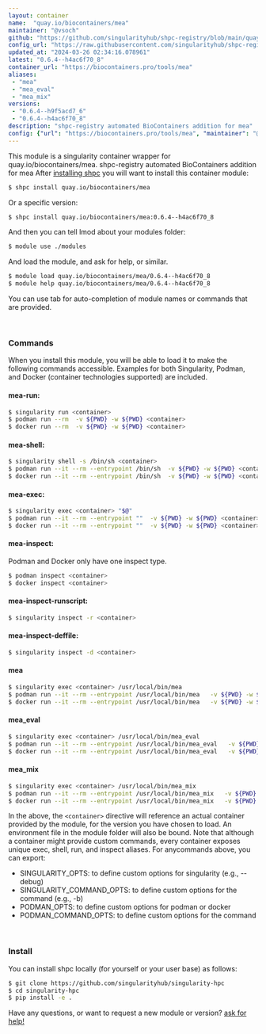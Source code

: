 ```yaml
---
layout: container
name:  "quay.io/biocontainers/mea"
maintainer: "@vsoch"
github: "https://github.com/singularityhub/shpc-registry/blob/main/quay.io/biocontainers/mea/container.yaml"
config_url: "https://raw.githubusercontent.com/singularityhub/shpc-registry/main/quay.io/biocontainers/mea/container.yaml"
updated_at: "2024-03-26 02:34:16.078961"
latest: "0.6.4--h4ac6f70_8"
container_url: "https://biocontainers.pro/tools/mea"
aliases:
 - "mea"
 - "mea_eval"
 - "mea_mix"
versions:
 - "0.6.4--h9f5acd7_6"
 - "0.6.4--h4ac6f70_8"
description: "shpc-registry automated BioContainers addition for mea"
config: {"url": "https://biocontainers.pro/tools/mea", "maintainer": "@vsoch", "description": "shpc-registry automated BioContainers addition for mea", "latest": {"0.6.4--h4ac6f70_8": "sha256:026a87d4811d2db3988742e367aabdfc15b56ece49d9ac4d6ad9f1db0b935508"}, "tags": {"0.6.4--h9f5acd7_6": "sha256:4ec460373e84be86764ff4a66b90fcaada455f94e2ca1f803cb20c47fa5396d1", "0.6.4--h4ac6f70_8": "sha256:026a87d4811d2db3988742e367aabdfc15b56ece49d9ac4d6ad9f1db0b935508"}, "docker": "quay.io/biocontainers/mea", "aliases": {"mea": "/usr/local/bin/mea", "mea_eval": "/usr/local/bin/mea_eval", "mea_mix": "/usr/local/bin/mea_mix"}}
---
```


This module is a singularity container wrapper for quay.io/biocontainers/mea.
shpc-registry automated BioContainers addition for mea
After [installing shpc](#install) you will want to install this container module:


```bash
$ shpc install quay.io/biocontainers/mea
```

Or a specific version:

```bash
$ shpc install quay.io/biocontainers/mea:0.6.4--h4ac6f70_8
```

And then you can tell lmod about your modules folder:

```bash
$ module use ./modules
```

And load the module, and ask for help, or similar.

```bash
$ module load quay.io/biocontainers/mea/0.6.4--h4ac6f70_8
$ module help quay.io/biocontainers/mea/0.6.4--h4ac6f70_8
```

You can use tab for auto-completion of module names or commands that are provided.

<br>

### Commands

When you install this module, you will be able to load it to make the following commands accessible.
Examples for both Singularity, Podman, and Docker (container technologies supported) are included.

#### mea-run:

```bash
$ singularity run <container>
$ podman run --rm  -v ${PWD} -w ${PWD} <container>
$ docker run --rm  -v ${PWD} -w ${PWD} <container>
```

#### mea-shell:

```bash
$ singularity shell -s /bin/sh <container>
$ podman run --it --rm --entrypoint /bin/sh  -v ${PWD} -w ${PWD} <container>
$ docker run --it --rm --entrypoint /bin/sh  -v ${PWD} -w ${PWD} <container>
```

#### mea-exec:

```bash
$ singularity exec <container> "$@"
$ podman run --it --rm --entrypoint ""  -v ${PWD} -w ${PWD} <container> "$@"
$ docker run --it --rm --entrypoint ""  -v ${PWD} -w ${PWD} <container> "$@"
```

#### mea-inspect:

Podman and Docker only have one inspect type.

```bash
$ podman inspect <container>
$ docker inspect <container>
```

#### mea-inspect-runscript:

```bash
$ singularity inspect -r <container>
```

#### mea-inspect-deffile:

```bash
$ singularity inspect -d <container>
```


#### mea

```bash
$ singularity exec <container> /usr/local/bin/mea
$ podman run --it --rm --entrypoint /usr/local/bin/mea   -v ${PWD} -w ${PWD} <container> -c " $@"
$ docker run --it --rm --entrypoint /usr/local/bin/mea   -v ${PWD} -w ${PWD} <container> -c " $@"
```


#### mea_eval

```bash
$ singularity exec <container> /usr/local/bin/mea_eval
$ podman run --it --rm --entrypoint /usr/local/bin/mea_eval   -v ${PWD} -w ${PWD} <container> -c " $@"
$ docker run --it --rm --entrypoint /usr/local/bin/mea_eval   -v ${PWD} -w ${PWD} <container> -c " $@"
```


#### mea_mix

```bash
$ singularity exec <container> /usr/local/bin/mea_mix
$ podman run --it --rm --entrypoint /usr/local/bin/mea_mix   -v ${PWD} -w ${PWD} <container> -c " $@"
$ docker run --it --rm --entrypoint /usr/local/bin/mea_mix   -v ${PWD} -w ${PWD} <container> -c " $@"
```



In the above, the `<container>` directive will reference an actual container provided
by the module, for the version you have chosen to load. An environment file in the
module folder will also be bound. Note that although a container
might provide custom commands, every container exposes unique exec, shell, run, and
inspect aliases. For anycommands above, you can export:

 - SINGULARITY_OPTS: to define custom options for singularity (e.g., --debug)
 - SINGULARITY_COMMAND_OPTS: to define custom options for the command (e.g., -b)
 - PODMAN_OPTS: to define custom options for podman or docker
 - PODMAN_COMMAND_OPTS: to define custom options for the command

<br>

### Install

You can install shpc locally (for yourself or your user base) as follows:

```bash
$ git clone https://github.com/singularityhub/singularity-hpc
$ cd singularity-hpc
$ pip install -e .
```

Have any questions, or want to request a new module or version? [ask for help!](https://github.com/singularityhub/singularity-hpc/issues)